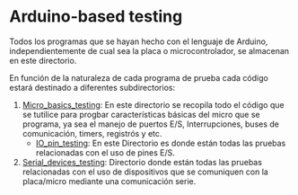 # Arduino-based testing
Todos los programas que se hayan hecho con el lenguaje de Arduino, independientemente de cual sea la placa o microcontrolador, se almacenan en este directorio. 

En función de la naturaleza de cada programa de prueba cada código estará destinado a diferentes subdirectorios:

1. [Micro_basics_testing](https://github.com/Crayfe/Embedded-Testing-Codes/tree/main/Arduino-based_testing/Micro_basics_testing): En este directorio se recopila todo el código que se tutilice para progbar características básicas del micro que se programa, ya sea el manejo de puertos E/S, Interrupciones, buses de comunicación, timers, registrós y etc.
    - [IO_pin_testing](https://github.com/Crayfe/Embedded-Testing-Codes/tree/main/Arduino-based_testing/IO_pin_testing): En este Directorio es donde están todas las pruebas relacionadas con el uso de pines E/S.
2. [Serial_devices_testing](https://github.com/Crayfe/Embedded-Testing-Codes/tree/main/Arduino-based_testing/Serial_devices_testing): Directorio donde están todas las pruebas relacionadas con el uso de dispositivos que se comuniquen con la placa/micro mediante una comunicación serie.


